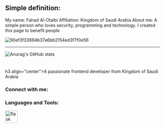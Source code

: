 Simple definition:
-----------------------
My name: Fahad Al-Otaibi
Affiliation: Kingdom of Saudi Arabia
About me: A simple person who loves security, programming and technology. 
I created this page to benefit people                                  


![90ef3f33694b37a6bb2154ed3f7f0e56](https://github.com/user-attachments/assets/f503fb9c-8262-47c4-ada1-38a39ad38abf)


-----------------------
![Anurag's GitHub stats](https://github-readme-stats.vercel.app/api?username=anuraghazra&show_icons=true&theme=transparent)
# 
#
h3 align="center">A passionate frontend developer from Kingdom of Saudi Arabia
</h3>

<h3 align="left">Connect with me:</h3>
<p align="left">
</p>

<h3 align="left">Languages and Tools:</h3>
<p align="left"> <a href="https://flask.palletsprojects.com/" target="_blank" rel="noreferrer"> <img src="https://www.vectorlogo.zone/logos/pocoo_flask/pocoo_flask-icon.svg" alt="flask" width="40" height="40"/> </a> </p>

<!--- !)
0x9ini/0x9ini is a ✨ special ✨ repository because its `README.md` (this file) appears on your GitHub profile.
You can click the Preview link to take a look at your changes.
--->
